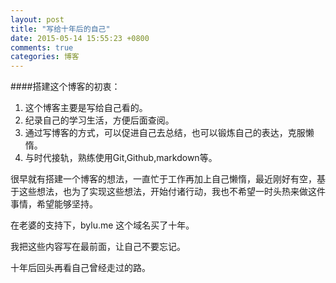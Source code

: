 ```yaml
---
layout: post
title: "写给十年后的自己"
date: 2015-05-14 15:55:23 +0800
comments: true
categories: 博客
---
```

####搭建这个博客的初衷：

1. 这个博客主要是写给自己看的。
2. 纪录自己的学习生活，方便后面查阅。
3. 通过写博客的方式，可以促进自己去总结，也可以锻炼自己的表达，克服懒惰。
4. 与时代接轨，熟练使用Git,Github,markdown等。

很早就有搭建一个博客的想法，一直忙于工作再加上自己懒惰，最近刚好有空，基于这些想法，也为了实现这些想法，开始付诸行动，我也不希望一时头热来做这件事情，希望能够坚持。

在老婆的支持下，bylu.me 这个域名买了十年。

我把这些内容写在最前面，让自己不要忘记。

十年后回头再看自己曾经走过的路。